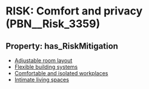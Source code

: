 # RISK: __Comfort and privacy__ (PBN__Risk_3359)

## Property: has_RiskMitigation

* [Adjustable room layout](PBN__Mitigation_2158)
* [Flexible building systems](PBN__Mitigation_2167)
* [Comfortable and isolated workplaces](PBN__Mitigation_2171)
* [Intimate living spaces](PBN__Mitigation_2172)


